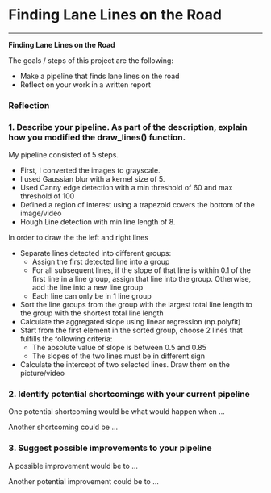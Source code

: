 # **Finding Lane Lines on the Road** 



---

**Finding Lane Lines on the Road**

The goals / steps of this project are the following:
* Make a pipeline that finds lane lines on the road
* Reflect on your work in a written report




### Reflection

### 1. Describe your pipeline. As part of the description, explain how you modified the draw_lines() function.

My pipeline consisted of 5 steps. 
* First, I converted the images to grayscale.
* I used Gaussian blur with a kernel size of 5. 
* Used Canny edge detection with a min threshold of 60 and max threshold of 100
* Defined a region of interest using a trapezoid covers the bottom of the image/video
* Hough Line detection with min line length of 8.

In order to draw the the left and right lines
* Separate lines detected into different groups:
    * Assign the first detected line into a group
    * For all subsequent lines, if the slope of that line is within 0.1 of the first line in a line group, assign that line into the group. Otherwise, add the line into a new line group
    * Each line can only be in 1 line group
* Sort the line groups from the group with the largest total line length to the group with the shortest total line length
* Calculate the aggregated slope using linear regression (np.polyfit)
* Start from the first element in the sorted group, choose 2 lines that fulfills the following criteria:
    * The absolute value of slope is between 0.5 and 0.85
    * The slopes of the two lines must be in different sign
* Calculate the intercept of two selected lines. Draw them on the picture/video



### 2. Identify potential shortcomings with your current pipeline


One potential shortcoming would be what would happen when ... 

Another shortcoming could be ...


### 3. Suggest possible improvements to your pipeline

A possible improvement would be to ...

Another potential improvement could be to ...
